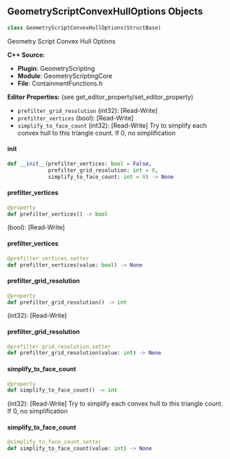 ## GeometryScriptConvexHullOptions Objects

```python
class GeometryScriptConvexHullOptions(StructBase)
```

Geometry Script Convex Hull Options

**C++ Source:**

- **Plugin**: GeometryScripting
- **Module**: GeometryScriptingCore
- **File**: ContainmentFunctions.h

**Editor Properties:** (see get_editor_property/set_editor_property)

- ``prefilter_grid_resolution`` (int32):  [Read-Write]
- ``prefilter_vertices`` (bool):  [Read-Write]
- ``simplify_to_face_count`` (int32):  [Read-Write] Try to simplify each convex hull to this triangle count. If 0, no simplification

<a id="unreal.GeometryScriptConvexHullOptions.__init__"></a>

#### __init__

```python
def __init__(prefilter_vertices: bool = False,
             prefilter_grid_resolution: int = 0,
             simplify_to_face_count: int = 0) -> None
```

<a id="unreal.GeometryScriptConvexHullOptions.prefilter_vertices"></a>

#### prefilter_vertices

```python
@property
def prefilter_vertices() -> bool
```

(bool):  [Read-Write]

<a id="unreal.GeometryScriptConvexHullOptions.prefilter_vertices"></a>

#### prefilter_vertices

```python
@prefilter_vertices.setter
def prefilter_vertices(value: bool) -> None
```

<a id="unreal.GeometryScriptConvexHullOptions.prefilter_grid_resolution"></a>

#### prefilter_grid_resolution

```python
@property
def prefilter_grid_resolution() -> int
```

(int32):  [Read-Write]

<a id="unreal.GeometryScriptConvexHullOptions.prefilter_grid_resolution"></a>

#### prefilter_grid_resolution

```python
@prefilter_grid_resolution.setter
def prefilter_grid_resolution(value: int) -> None
```

<a id="unreal.GeometryScriptConvexHullOptions.simplify_to_face_count"></a>

#### simplify_to_face_count

```python
@property
def simplify_to_face_count() -> int
```

(int32):  [Read-Write] Try to simplify each convex hull to this triangle count. If 0, no simplification

<a id="unreal.GeometryScriptConvexHullOptions.simplify_to_face_count"></a>

#### simplify_to_face_count

```python
@simplify_to_face_count.setter
def simplify_to_face_count(value: int) -> None
```

<a id="unreal.GeometryScriptSweptHullOptions"></a>